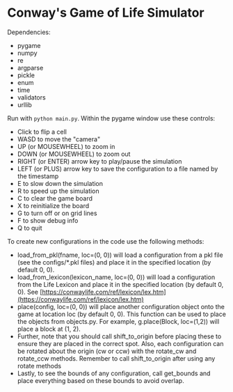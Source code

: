 # Conway's Game of Life Simulator

Dependencies:
- pygame
- numpy
- re
- argparse
- pickle
- enum
- time
- validators
- urllib

Run with `python main.py`. Within the pygame window use these controls:
- Click to flip a cell
- WASD to move the "camera"
- UP (or MOUSEWHEEL) to zoom in
- DOWN (or MOUSEWHEEL) to zoom out
- RIGHT (or ENTER) arrow key to play/pause the simulation
- LEFT (or PLUS) arrow key to save the configuration to a file named by the timestamp
- E to slow down the simulation
- R to speed up the simulation
- C to clear the game board
- X to reinitialize the board
- G to turn off or on grid lines
- F to show debug info
- Q to quit

To create new configurations in the code use the following methods:
- load_from_pkl(fname, loc=(0, 0)) will load a configuration from a pkl file (see the configs/*.pkl files) and place it in the specified location (by default 0, 0).
- load_from_lexicon(lexicon_name, loc=(0, 0)) will load a configuration from the Life Lexicon and place it in the specified location (by default 0, 0). See [https://conwaylife.com/ref/lexicon/lex.htm](https://conwaylife.com/ref/lexicon/lex.htm)
- place(config, loc=(0, 0)) will place another configuration object onto the game at location loc (by default 0, 0). This function can be used to place the objects from objects.py. For example, g.place(Block, loc=(1,2)) will place a block at (1, 2).
- Further, note that you should call shift_to_origin before placing these to ensure they are placed in the correct spot. Also, each configuration can be rotated about the origin (cw or ccw) with the rotate_cw and rotate_ccw methods. Remember to call shift_to_origin after using any rotate methods
- Lastly, to see the bounds of any configuration, call get_bounds and place everything based on these bounds to avoid overlap.
